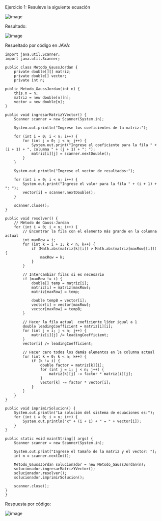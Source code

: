 Ejercicio 1: Resuleve la siguiente ecuación

![image](https://github.com/Jorge11Romero/M-todos-Num-ricos/assets/147437900/95545d91-79e1-417b-a5d8-8c9dedbde3d9)


Resultado:

![image](https://github.com/Jorge11Romero/M-todos-Num-ricos/assets/147437900/84d741bb-85cc-4063-a415-b770da46692f)


Resueltado por código en JAVA:

    import java.util.Scanner;
    import java.util.Scanner;
    
    public class Metodo_GaussJordan {
        private double[][] matriz;
        private double[] vector;
        private int n;

    public Metodo_GaussJordan(int n) {
        this.n = n;
        matriz = new double[n][n];
        vector = new double[n];
    }

    public void ingresarMatrizYVector() {
        Scanner scanner = new Scanner(System.in);

        System.out.println("Ingrese los coeficientes de la matriz:");

        for (int i = 0; i < n; i++) {
            for (int j = 0; j < n; j++) {
                System.out.print("Ingrese el coeficiente para la fila " + (i + 1) + ", columna " + (j + 1) + ": ");
                matriz[i][j] = scanner.nextDouble();
            }
        }

        System.out.println("Ingrese el vector de resultados:");

        for (int i = 0; i < n; i++) {
            System.out.print("Ingrese el valor para la fila " + (i + 1) + ": ");
            vector[i] = scanner.nextDouble();
        }

        scanner.close();
    }

    public void resolver() {
        // Método de Gauss-Jordan
        for (int i = 0; i < n; i++) {
            // Encontrar la fila con el elemento más grande en la columna actual
            int maxRow = i;
            for (int k = i + 1; k < n; k++) {
                if (Math.abs(matriz[k][i]) > Math.abs(matriz[maxRow][i])) {
                    maxRow = k;
                }
            }
            
            // Intercambiar filas si es necesario
            if (maxRow != i) {
                double[] temp = matriz[i];
                matriz[i] = matriz[maxRow];
                matriz[maxRow] = temp;

                double tempB = vector[i];
                vector[i] = vector[maxRow];
                vector[maxRow] = tempB;
            }

            // Hacer la fila actual  coeficiente líder igual a 1
            double leadingCoefficient = matriz[i][i];
            for (int j = i; j < n; j++) {
                matriz[i][j] /= leadingCoefficient;
            }
            vector[i] /= leadingCoefficient;

            // Hacer cero todos los demás elementos en la columna actual
            for (int k = 0; k < n; k++) {
                if (k != i) {
                    double factor = matriz[k][i];
                    for (int j = i; j < n; j++) {
                        matriz[k][j] -= factor * matriz[i][j];
                    }
                    vector[k] -= factor * vector[i];
                }
            }
        }
    }

    public void imprimirSolucion() {
        System.out.println("La solución del sistema de ecuaciones es:");
        for (int i = 0; i < n; i++) {
            System.out.println("x" + (i + 1) + " = " + vector[i]);
        }
    }

    public static void main(String[] args) {
        Scanner scanner = new Scanner(System.in);

        System.out.print("Ingrese el tamaño de la matriz y el vector: ");
        int n = scanner.nextInt();

        Metodo_GaussJordan solucionador = new Metodo_GaussJordan(n);
        solucionador.ingresarMatrizYVector();
        solucionador.resolver();
        solucionador.imprimirSolucion();

        scanner.close();
    }
    }

Respuesta por código:

![image](https://github.com/Jorge11Romero/M-todos-Num-ricos/assets/147437900/71896d3c-f0e3-4139-9e3e-d3be5844216f)

